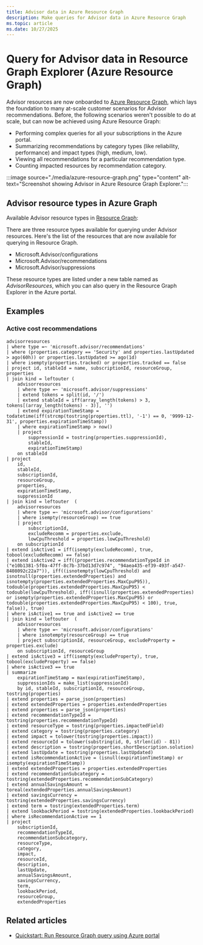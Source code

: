 ```yaml
---
title: Advisor data in Azure Resource Graph
description: Make queries for Advisor data in Azure Resource Graph
ms.topic: article
ms.date: 10/27/2025
---
```


# Query for Advisor data in Resource Graph Explorer (Azure Resource Graph)

Advisor resources are now onboarded to [Azure Resource Graph](https://azure.microsoft.com/features/resource-graph/), which lays the foundation to many at-scale customer scenarios for Advisor recommendations. Before, the following scenarios weren't possible to do at scale, but can now be achieved using Azure Resource Graph:

* Performing complex queries for all your subscriptions in the Azure portal.
* Summarizing recommendations by category types (like reliability, performance) and impact types (high, medium, low).
* Viewing all recommendations for a particular recommendation type.
* Counting impacted resources by recommendation category.

:::image source="./media/azure-resource-graph.png" type="content" alt-text="Screenshot showing Advisor in Azure Resource Graph Explorer.":::

## Advisor resource types in Azure Graph

Available Advisor resource types in [Resource Graph](/azure/governance/resource-graph/):

There are three resource types available for querying under Advisor resources. Here's the list of the resources that are now available for querying in Resource Graph.

* Microsoft.Advisor/configurations
* Microsoft.Advisor/recommendations
* Microsoft.Advisor/suppressions

These resource types are listed under a new table named as *AdvisorResources*, which you can also query in the Resource Graph Explorer in the Azure portal.

## Examples

### Active cost recommendations

```kusto
advisorresources 
| where type =~ 'microsoft.advisor/recommendations' 
| where (properties.category == 'Security' and properties.lastUpdated > ago(60h)) or properties.lastUpdated >= ago(1d) 
| where isempty(properties.tracked) or properties.tracked == false 
| project id, stableId = name, subscriptionId, resourceGroup, properties 
| join kind = leftouter (
    advisorresources
    | where type =~ 'microsoft.advisor/suppressions' 
    | extend tokens = split(id, '/') 
    | extend stableId = iff(array_length(tokens) > 3, tokens[(array_length(tokens) - 3)], '') 
    | extend expirationTimeStamp = todatetime(iff(strcmp(tostring(properties.ttl), '-1') == 0, '9999-12-31', properties.expirationTimeStamp)) 
    | where expirationTimeStamp > now() 
    | project
        suppressionId = tostring(properties.suppressionId),
        stableId,
        expirationTimeStamp)
    on stableId 
| project
    id,
    stableId,
    subscriptionId,
    resourceGroup,
    properties,
    expirationTimeStamp,
    suppressionId
| join kind = leftouter  (
    advisorresources
    | where type =~ 'microsoft.advisor/configurations'
    | where isempty(resourceGroup) == true
    | project
        subscriptionId,
        excludeRecomm = properties.exclude,
        lowCpuThreshold = properties.lowCpuThreshold)
    on subscriptionId
| extend isActive1 = iff(isempty(excludeRecomm), true, tobool(excludeRecomm) == false)
| extend isActive2 = iff((properties.recommendationTypeId in ("e10b1381-5f0a-47ff-8c7b-37bd13d7c974", "94aea435-ef39-493f-a547-8408092c22a7")), iff((isnotempty(lowCpuThreshold) and isnotnull(properties.extendedProperties) and isnotempty(properties.extendedProperties.MaxCpuP95)), todouble(properties.extendedProperties.MaxCpuP95) < todouble(lowCpuThreshold), iff((isnull(properties.extendedProperties) or isempty(properties.extendedProperties.MaxCpuP95) or todouble(properties.extendedProperties.MaxCpuP95) < 100), true, false)), true)
| where isActive1 == true and isActive2 == true
| join kind = leftouter  (
    advisorresources
    | where type =~ 'microsoft.advisor/configurations'
    | where isnotempty(resourceGroup) == true
    | project subscriptionId, resourceGroup, excludeProperty = properties.exclude)
    on subscriptionId, resourceGroup
| extend isActive3 = iff(isempty(excludeProperty), true, tobool(excludeProperty) == false)
| where isActive3 == true
| summarize
    expirationTimeStamp = max(expirationTimeStamp),
    suppressionIds = make_list(suppressionId)
    by id, stableId, subscriptionId, resourceGroup, tostring(properties)
| extend properties = parse_json(properties)
| extend extendedProperties = properties.extendedProperties
| extend properties = parse_json(properties)
| extend recommendationTypeId = tostring(properties.recommendationTypeId)
| extend resourceType = tostring(properties.impactedField)
| extend category = tostring(properties.category)
| extend impact = tolower(tostring(properties.impact))
| extend resourceId = tolower(substring(id, 0, strlen(id) - 81))
| extend description = tostring(properties.shortDescription.solution)
| extend lastUpdate = tostring(properties.lastUpdated)
| extend isRecommendationActive = (isnull(expirationTimeStamp) or isempty(expirationTimeStamp))
| extend extendedProperties = properties.extendedProperties
| extend recommendationSubcategory = tostring(extendedProperties.recommendationSubCategory)
| extend annualSavingsAmount = toreal(extendedProperties.annualSavingsAmount)
| extend savingsCurrency = tostring(extendedProperties.savingsCurrency)
| extend term = tostring(extendedProperties.term)
| extend lookbackPeriod = tostring(extendedProperties.lookbackPeriod)
| where isRecommendationActive == 1
| project
    subscriptionId,
    recommendationTypeId,
    recommendationSubcategory,
    resourceType,
    category,
    impact,
    resourceId,
    description,
    lastUpdate,
    annualSavingsAmount,
    savingsCurrency,
    term,
    lookbackPeriod,
    resourceGroup,
    extendedProperties
```

## Related articles

*  [Quickstart: Run Resource Graph query using Azure portal](/azure/governance/resource-graph/first-query-portal.md)
